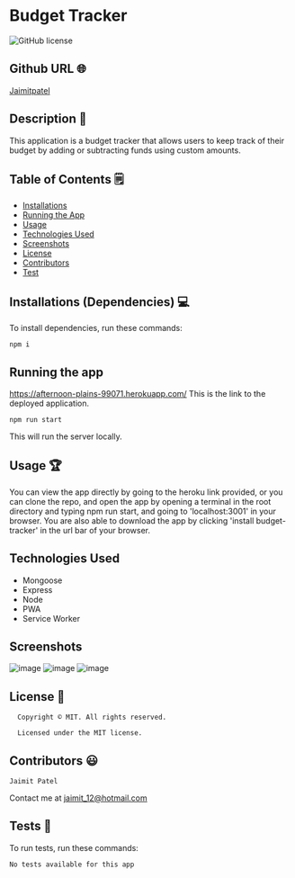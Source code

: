 # Budget Tracker
![GitHub license](https://img.shields.io/badge/license-MIT-yellowgreen.svg)
## Github URL 🌐
[Jaimitpatel](https://github.com/Jaimitpatel/)
## Description 📝
This application is a budget tracker that allows users to keep track of their budget by adding or subtracting funds using custom amounts.
## Table of Contents 🗒
* [Installations](#installations-dependencies-)
* [Running the App](#running-the-app)
* [Usage](#usage-)
* [Technologies Used](#technologies-used)
* [Screenshots](#screenshots)
* [License](#license-)
* [Contributors](#contributors-)
* [Test](#tests-)
## Installations (Dependencies) 💻
To install dependencies, run these commands:
```
npm i
```
## Running the app

 https://afternoon-plains-99071.herokuapp.com/
This is the link to the deployed application.


```
npm run start
```
This will run the server locally.

## Usage 🏆
You can view the app directly by going to the heroku link provided, or you can clone the repo, and open the app by opening a terminal in the root directory and typing npm run start, and going to 'localhost:3001' in your browser. You are also able to download the app by clicking 'install budget-tracker' in the url bar of your browser.

## Technologies Used
- Mongoose
- Express
- Node
- PWA
- Service Worker

## Screenshots
![image](https://user-images.githubusercontent.com/3880463/161449589-f01fa8c8-cc3c-447d-a160-2317a87c6fc6.png)
![image](https://user-images.githubusercontent.com/3880463/161449617-a78dcada-5411-4929-b927-081545126061.png)
![image](https://user-images.githubusercontent.com/3880463/161449671-074ef46d-20b3-4347-bcc3-39a8bed92646.png)


## License 📛
      Copyright © MIT. All rights reserved. 

      Licensed under the MIT license.

## Contributors 😃
```
Jaimit Patel
```
Contact me at jaimit_12@hotmail.com

## Tests 🧪
To run tests, run these commands:
```
No tests available for this app
```
